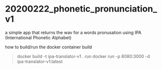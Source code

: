 # 20200222_phonetic_pronunciation_v1
 a simple app that returns the wav for a words pronusation using IPA (International Phonetic Alphabet)


how to build/run the docker container
build 
>docker build -t ipa-translator-v1 .
run
> docker run -p 8080:3000 -d ipa-translator-v1:latest